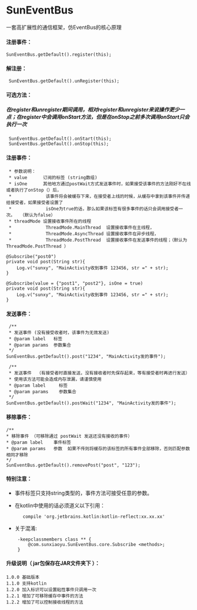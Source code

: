# SunEventBus
一套高扩展性的通信框架，仿EventBus的核心原理


#### 注册事件：

    SunEventBus.getDefault().register(this);

#### 解注册：

     SunEventBus.getDefault().unRegister(this);

#### 可选方法：
##### 在register和unregister期间调用，相对register和unregister来说操作更少一点；在register中会调用onStart方法，但是在onStop之前多次调用onStart只会执行一次

     SunEventBus.getDefault().onStart(this);
     SunEventBus.getDefault().onStop(this);

#### 注册事件：

     * 参数说明：
     * value      订阅的标签 (string数组)
     * isOne      其他地方通过postWait方式发送事件时，如果接受该事件的方法刚好不在线或者执行了onStop（）后，
     *             该事件将会被缓存下来，在接受者上线的时候，从缓存中拿到该事件并传递给接受者，如果接受者设置了
     *             isOne为true的话，那么如果该标签有很多事件的话只会调用接受者一次。  （默认为false）
     * threadMode 设置接收事件所在的线程
     *             ThreadMode.MainThread  设置接收事件在主线程，
     *             ThreadMode.AsyncThread 设置接收事件在异步线程，
     *             ThreadMode.PostThread  设置接收事件在发送事件的线程；（默认为 ThreadMode.PostThread ）

    @Subscribe("post0")
    private void post(String str){
        Log.v("sunxy", "MainActivity收到事件 123456, str =" + str);
    }

    @Subscribe(value = {"post1", "post2"}, isOne = true)
    private void post(String str){
        Log.v("sunxy", "MainActivity收到事件 123456, str =" + str);
    }

#### 发送事件：

     /**
     * 发送事件 (没有接受收者时，该事件为无效发送)
     * @param label   标签
     * @param params  参数集合
     */
    SunEventBus.getDefault().post("1234", "MainActivity发的事件");

     /**
     * 发送事件  （有接受者时直接发送，没有接收者时先保存起来，等有接受者时再进行发送）
     * 使用该方法可能会造成内存泄漏，请谨慎使用
     * @param label     标签
     * @param params    参数集合
     */
    SunEventBus.getDefault().postWait("1234", "MainActivity发的事件");

#### 移除事件：

    /**
    * 移除事件 （可移除通过 postWait 发送还没有接收的事件）
    * @param label    事件标签
    * @param params   参数  如果不传则将缓存的该标签的所有事件全部移除，否则匹配参数相同才移除
    */
    SunEventBus.getDefault().removePost("post", "123");

#### 特别注意：

   * 事件标签只支持string类型的，事件方法可接受任意的参数。
   * 在kotlin中使用的话必须道义以下引用：

            compile 'org.jetbrains.kotlin:kotlin-reflect:xx.xx.xx'
   * 关于混淆:

          -keepclassmembers class ** {
              @com.sunxiaoyu.SunEventBus.core.Subscribe <methods>;
          }

#### 升级说明（ jar包保存在JAR文件夹下 ）：

    1.0.0 基础版本
    1.1.0 支持kotlin
    1.2.0 加入标识可以设置粘性事件只调用一次
    1.2.1 增加了可移除缓存中事件的方法
    1.2.2 增加了可以控制接收线程的方法






